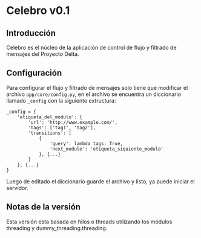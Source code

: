 # Celebro v0.1

## Introducción

Celebro es el núcleo de la aplicación de control de flujo y filtrado de mensajes del Proyecto Delta.

## Configuración

Para configurar el flujo y filtrado de mensajes solo tiene que modificar el archivo `app/core/config.py`, en el archivo se encuentra un diccionario llamado `_config` con la siguiente extructura:

```[python3]
_config = {
    'etiqueta_del_modulo': {
        'url': 'http://www.example.com/',
        'tags': ['tag1', 'tag2'],
        'transitions': [
            {
                'query': lambda tags: True,
                'next_module': 'etiqueta_siquiente_modulo'
            }, {...}
        ]
    }, {...}
}
```

Luego de editado el diccionario guarde el archivo y listo, ya puede iniciar el servidor.

## Notas de la versión

Esta versión esta basada en hilos o threads utilizando los módulos threading y dummy_threading.threading.
